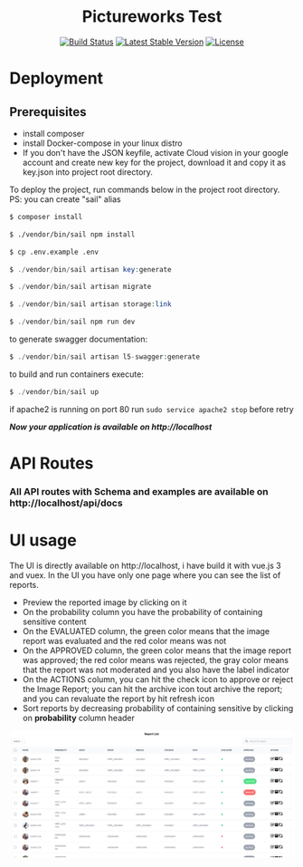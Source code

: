 <h1 align="center"><b>Pictureworks Test</b></h1>

<p align="center">
<a href="https://travis-ci.org/laravel/framework"><img src="https://travis-ci.org/laravel/framework.svg" alt="Build Status"></a>
<a href="https://packagist.org/packages/laravel/framework"><img src="https://img.shields.io/packagist/v/laravel/framework" alt="Latest Stable Version"></a>
<a href="https://packagist.org/packages/laravel/framework"><img src="https://img.shields.io/packagist/l/laravel/framework" alt="License"></a>
</p>

# **Deployment**

## **Prerequisites**
- install composer
- install Docker-compose in your linux distro
- If you don't have the JSON keyfile, activate Cloud vision in your google account and create new key for the project, download it and copy it as key.json into project root directory.

To deploy the project, run commands below in the project root directory.<br>
PS: you can create "sail" alias
```bash
$ composer install
```
```bash
$ ./vendor/bin/sail npm install
```
```bash
$ cp .env.example .env
```
```php
$ ./vendor/bin/sail artisan key:generate
```
```php
$ ./vendor/bin/sail artisan migrate
```
```php
$ ./vendor/bin/sail artisan storage:link
```
```php
$ ./vendor/bin/sail npm run dev
```
to generate swagger documentation:
```php
$ ./vendor/bin/sail artisan l5-swagger:generate
```
to build and run containers execute:
```php
$ ./vendor/bin/sail up
```
if apache2 is running on port 80 run ```sudo service apache2 stop``` before retry

**_Now your application is available on http://localhost_**
# **API Routes**
### All API routes with Schema and examples are available on http://localhost/api/docs

# **UI usage**
The UI is directly available on http://localhost, i have build it with vue.js 3 and vuex. In the UI you have only one page where you can see the list of reports. 
- Preview the reported image by clicking on it
- On the probability column you have the probability of containing sensitive content
- On the EVALUATED column, the green color means that the image report was evaluated and the red color means was not
- On the APPROVED column,  the green color means that the image report was approved; the red color means was rejected, the gray color means that the report was not moderated and you also have the label indicator
- On the ACTIONS column, you can hit the check icon to approve or reject the Image Report; you can hit the archive icon tout archive the report; and you can revaluate the report by hit refresh icon
- Sort reports by decreasing probability of containing sensitive by clicking on **probability** column header

![Example Reports list](public/reports_list.png?raw=true "Example Reports list sort by decreasing probability")